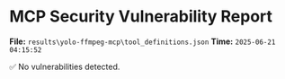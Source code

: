 # MCP Security Vulnerability Report
**File:** `results\yolo-ffmpeg-mcp\tool_definitions.json`
**Time:** `2025-06-21 04:15:52`

✅ No vulnerabilities detected.
